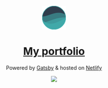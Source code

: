<p align="center">
  <a href="https://raptori.dev">
    <img alt="Gatsby" src="icon.png" width="64" />
  </a>
</p>

<h1 align="center">
  <a href="https://jeffubayi.site">
     My portfolio
  </a>
</h1>

<p align="center">Powered by <a href="https://www.gatsbyjs.org/">Gatsby</a> & hosted on <a href="http://netlify.com">Netlify</a></p>

<p align="center">
  <img src="https://api.netlify.com/api/v1/badges/4ce0121c-03ca-4c71-9acc-7109a9bb96aa/deploy-status" />
</p>

